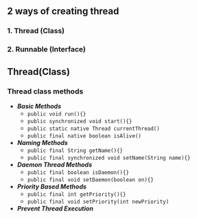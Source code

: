 ## 2 ways of creating thread
### 1. Thread (Class)
### 2. Runnable (Interface)

## Thread(Class)
### Thread class methods
- ***Basic Methods***
	- `public void run(){}`
	- `public synchronized void start(){}`
	- `public static native Thread currentThread()`
	- `public final native boolean isAlive()`
- ***Naming Methods***
	- `public final String getName(){}`
	- `public final synchronized void setName(String name){}`
- ***Daemon Thread Methods***
	- `public final boolean isDaemon(){}`
	- `public final void setDaemon(boolean on){}`
- ***Priority Based Methods***
	- `public final int getPriority(){}`
	- `public final void setPriority(int newPriority)`
- ***Prevent Thread Execution***